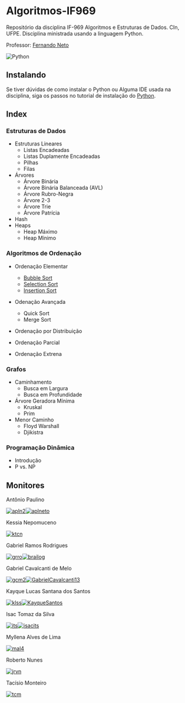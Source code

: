 # Algoritmos-IF969

Repositório da disciplina IF-969 Algoritmos e Estruturas de Dados. CIn, UFPE.
Disciplina ministrada usando a linguagem Python.

Professor: [Fernando Neto](mailto:fmpn2@cin.ufpe.br)

![Python](https://img.icons8.com/color/32/000000/python.png)

## Instalando

Se tiver dúvidas de como instalar o Python ou Alguma IDE usada na disciplina, siga
os passos no tutorial de instalação do [Python](
https://github.com/aplneto/IF969/wiki/Python).

## Index

### Estruturas de Dados
- Estruturas Lineares
    - Listas Encadeadas
    - Listas Duplamente Encadeadas
    - Pilhas
    - Filas
- Árvores
    - Árvore Binária
    - Árvore Binária Balanceada (AVL)
    - Árvore Rubro-Negra
    - Árvore 2-3
    - Árvore Trie
    - Árvore Patrícia
- Hash
- Heaps
    - Heap Máximo
    - Heap Mínimo

### Algoritmos de Ordenação
- Ordenação Elementar
    - [Bubble Sort][ord elementar]
    - [Selection Sort][ord elementar]
    - [Insertion Sort][ord elementar]
- Odenação Avançada
    - Quick Sort
    - Merge Sort
- Ordenação por Distribuição

- Ordenação Parcial

- Ordenação Extrena

### Grafos
- Caminhamento
    - Busca em Largura
    - Busca em Profundidade
- Árvore Geradora Mínima
    - Kruskal
    - Prim
- Menor Caminho
    - Floyd Warshall
    - Djikistra

### Programação Dinâmica

- Introdução
- P vs. NP

## Monitores

Antônio Paulino

[![apln2][email-icon]](mailto:apln2@cin.ufpe.br)[![aplneto][github-icon]](https://github.com/aplneto)

Kessia Nepomuceno

[![ktcn][email-icon]](mailto:ktcn@cin.ufpe.br)

Gabriel Ramos Rodrigues

[![grro][email-icon]](maito:grro@cin.ufpe.br)[![brailog][github-icon]](https://github.com/brailog)

Gabriel Cavalcanti de Melo

[![gcm2][email-icon]](mailto:gcm2@cin.ufpe.br)[![GabrielCavalcanti13][github-icon]](https://github.com/GabrielCavalcanti13)

Kayque Lucas Santana dos Santos

[![klss][email-icon]](mailto:klss@cin.ufpe.br)[![KayqueSantos][github-icon]](https://github.com/KayqueSantos)

Isac Tomaz da Silva

[![its][email-icon]](mailto:its@cin.ufpe.br)[![isacits][github-icon]](https://github.com/isacits)

Myllena Alves de Lima

[![mal4][email-icon]](mailto:mal4@cin.ufpe.br)

Roberto Nunes

[![jrvn][email-icon]](mailto:jrvn@cin.ufpe.br)

Tacísio Monteiro

[![tcm][email-icon]](mailto:tcm@cin.ufpe.br)

<!-- links -->

[ord elementar]: https://github.com/aplneto/IF969/blob/master/Algoritmos%20de%20Ordena%C3%A7%C3%A3o/ordenacaoelementar.py

<!-- imagens (32px para ícones) -->

[email-icon]: https://img.icons8.com/color/32/000000/gmail.png
[github-icon]: https://img.icons8.com/windows/32/000000/github.png
